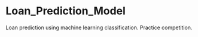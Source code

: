 # Loan_Prediction_Model
Loan prediction using machine learning classification. Practice competition.
